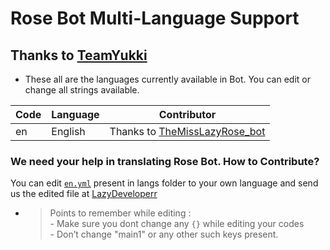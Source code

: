 # Rose Bot Multi-Language Support
## Thanks to [TeamYukki](https://t.me/TeamYukki)

- These all are the languages currently available in Bot. You can edit or change all strings available.

| Code | Language | Contributor |
|-|-------|-------|
| en | English | Thanks to [TheMissLazyRose_bot](https://t.me/TheMissLazyRose_bot)


### We need your help in translating Rose Bot. How to Contribute?

You can edit [`en.yml`](https://t.me/TheMissLazyRose_bot/12) present in langs folder to your own language and send us the edited file at [LazyDeveloperr](https://t.me/LazyDeveloperr)

- > Points to remember while editing : <br> - Make sure you dont change any `{}`  while editing your codes <br> - Don’t change "main1" or any other such keys present.
